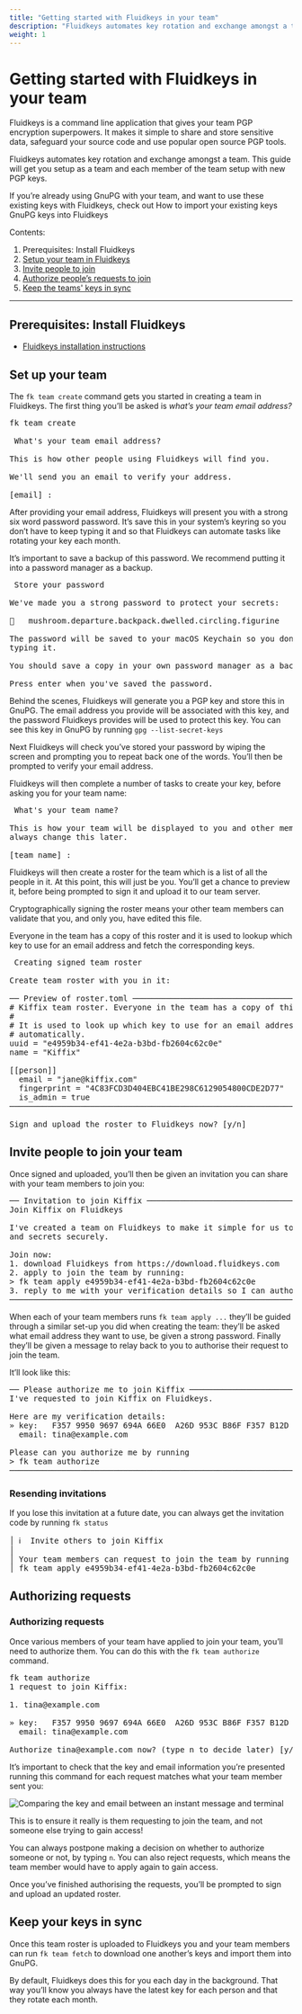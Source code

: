 ```yaml
---
title: "Getting started with Fluidkeys in your team"
description: "Fluidkeys automates key rotation and exchange amongst a team. This guide will get you setup as a team and each member of the team setup with new PGP keys."
weight: 1
---
```


# Getting started with Fluidkeys in your team
Fluidkeys is a command line application that gives your team PGP encryption superpowers. It makes it simple to share and store sensitive data, safeguard your source code and use popular open source PGP tools.

Fluidkeys automates key rotation and exchange amongst a team. This guide will get you setup as a team and each member of the team setup with new PGP keys.

<div class="callout callout--warning">
    <p>If you’re already using GnuPG with your team, and want to use these existing keys with Fluidkeys, check out How to import your existing keys GnuPG keys into Fluidkeys</p>
</div>

Contents:

1. Prerequisites: Install Fluidkeys
2. [Setup your team in Fluidkeys](#setup-team)
3. [Invite people to join](#invite-people)
4. [Authorize people’s requests to join](#authorize-requests)
5. [Keep the teams' keys in sync](#sync-keys)

---

<h2  class="numbered">Prerequisites: Install Fluidkeys</h2>

* [Fluidkeys installation instructions](www.fluidkeys.com/download)

<h2 id="setup-team" class="numbered">Set up your team</h2>

The `fk team create` command gets you started in creating a team in Fluidkeys. The first thing you’ll be asked is *what’s your team email address?*

<pre class="terminal">
<span class="command">fk team create</span>

<span class="header"> What's your team email address?</span>

<span class="output">This is how other people using Fluidkeys will find you.

We'll send you an email to verify your address.

[email] :</span>
</pre>

After providing your email address, Fluidkeys will present you with a strong six word password password. It’s save this in your system’s keyring so you don’t have to keep typing it and so that Fluidkeys can automate tasks like rotating your key each month.

<div class="warning">
    <p>It’s important to save a backup of this password. We recommend putting it into a password manager as a backup.</p>
</div>

<pre class="terminal">
<span class="header"> Store your password</span>

<span class="output">We've made you a strong password to protect your secrets:

🤫   <span class="information">mushroom.departure.backpack.dwelled.circling.figurine</span>

The password will be saved to your macOS Keychain so you don't have to keep
typing it.

<span class="notice">You should save a copy in your own password manager as a backup.</span>

Press enter when you've saved the password.</span>
</pre>

<div class="callout callout--info">
<p>
    Behind the scenes, Fluidkeys will generate you a PGP key and store this in GnuPG. The email address you provide will be associated with this key, and the password Fluidkeys provides will be used to protect this key. You can see this key in GnuPG by running <code>gpg --list-secret-keys</code>
</p>
</div>

Next Fluidkeys will check you’ve stored your password by wiping the screen and prompting you to repeat back one of the words. You’ll then be prompted to verify your email address.

Fluidkeys will then complete a number of tasks to create your key, before asking you for your team name:

<pre class="terminal">
<span class="output"><span class="header"> What's your team name?</span>

This is how your team will be displayed to you and other members. You can
always change this later.

[team name] :</span>
</pre>

Fluidkeys will then create a roster for the team which is a list of all the people in it. At this point, this will just be you. You’ll get a chance to preview it, before being prompted to sign it and upload it to our team server.

<div class="callout callout--info">
<p>Cryptographically signing the roster means your other team members can validate that you, and only you, have edited this file.</p>
</div>

Everyone in the team has a copy of this roster and it is used to lookup which key to use for an email address and fetch the corresponding keys.

<pre class="terminal">
<span class="output"><span class="header"> Creating signed team roster</span>

Create team roster with you in it:

── <span class="notice">Preview of roster.toml</span> ──────────────────────────────────────────────────
# Kiffix team roster. Everyone in the team has a copy of this file.
#
# It is used to look up which key to use for an email address and fetch keys
# automatically.
uuid = "e4959b34-ef41-4e2a-b3bd-fb2604c62c0e"
name = "Kiffix"

[[person]]
  email = "jane@kiffix.com"
  fingerprint = "4C83FCD3D404EBC41BE298C6129054800CDE2D77"
  is_admin = true
────────────────────────────────────────────────────────────────────────

Sign and upload the roster to Fluidkeys now? [y/n]</span>
</pre>

<h2 id="invite-people" class="numbered">Invite people to join your team</h2>

Once signed and uploaded, you’ll then be given an invitation you can share with your team members to join you:

<pre class="terminal">
<span class="output">── <span class="notice">Invitation to join Kiffix</span> ───────────────────────────────────────────────────
Join Kiffix on Fluidkeys

I've created a team on Fluidkeys to make it simple for us to share passwords
and secrets securely.

Join now:
1. download Fluidkeys from https://download.fluidkeys.com
2. apply to join the team by running:
> fk team apply e4959b34-ef41-4e2a-b3bd-fb2604c62c0e
3. reply to me with your verification details so I can authorize you
────────────────────────────────────────────────────────────────────────────────</span>
</pre>

When each of your team members runs `fk team apply ...` they’ll be guided through a similar set-up you did when creating the team: they’ll be asked what email address they want to use, be given a strong password. Finally they’ll be given a message to relay back to you to authorise their request to join the team.

It’ll look like this:

<pre class="terminal">
<span class="output">── <span class="notice">Please authorize me to join Kiffix</span> ──────────────────────────────────────────
I've requested to join Kiffix on Fluidkeys.

Here are my verification details:
» key:   F357 9950 9697 694A 66E0  A26D 953C B86F F357 B12D
  email: tina@example.com

Please can you authorize me by running
> fk team authorize
────────────────────────────────────────────────────────────────────────────────</span>
</pre>

### Resending invitations
If you lose this invitation at a future date, you can always get the invitation code by running `fk status`

<pre class="terminal">
<span class="output"><span class="information">│</span> ℹ️  <span class="information">Invite others to join Kiffix</span>
<span class="information">│</span>
<span class="information">│</span> Your team members can request to join the team by running
<span class="information">│</span> fk team apply e4959b34-ef41-4e2a-b3bd-fb2604c62c0e</span>
</pre>

<h2 id="authorize-requests" class="numbered">Authorizing requests</h2>
<h3 id="authorize-requests" class="numbered">Authorizing requests</h2>

Once various members of your team have applied to join your team, you’ll need to authorize them. You can do this with the `fk team authorize` command.

<pre class="terminal">
<span class="command">fk team authorize</span>
<span class="output">1 request to join Kiffix:

1. tina@example.com

» key:   F357 9950 9697 694A 66E0  A26D 953C B86F F357 B12D
  email: tina@example.com

Authorize tina@example.com now? (type n to decide later) [y/n]</span>
</pre>

It’s important to check that the key and email information you’re presented running this command for each request matches what your team member sent you:

![Comparing the key and email between an instant message and terminal](/images/docs/get-started--compare-fingerprints-email.png)

This is to ensure it really is them requesting to join the team, and not someone else trying to gain access!

<div class="callout callout--info">
<p>You can always postpone making a decision on whether to authorize someone or not, by typing <code>n</code>. You can also reject requests, which means the team member would have to apply again to gain access.</p>
</div>

Once you’ve finished authorising the requests, you’ll be prompted to sign and upload an updated roster.

<h2 id="sync-team" class="numbered">Keep your keys in sync</h2>

Once this team roster is uploaded to Fluidkeys you and your team members can run `fk team fetch` to download one another’s keys and import them into GnuPG.

By default, Fluidkeys does this for you each day in the background. That way you’ll know you always have the latest key for each person and that they rotate each month.

